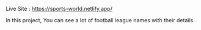 Live Site : https://sports-world.netlify.app/

In this project, You can see a lot of football league names with their details.
